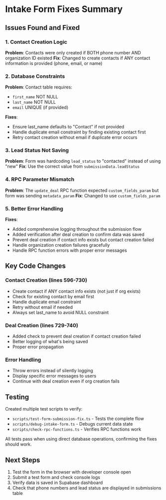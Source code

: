 # Intake Form Fixes Summary

## Issues Found and Fixed

### 1. Contact Creation Logic
**Problem**: Contacts were only created if BOTH phone number AND organization ID existed
**Fix**: Changed to create contacts if ANY contact information is provided (phone, email, or name)

### 2. Database Constraints
**Problem**: Contact table requires:
- `first_name` NOT NULL
- `last_name` NOT NULL  
- `email` UNIQUE (if provided)

**Fixes**:
- Ensure last_name defaults to "Contact" if not provided
- Handle duplicate email constraint by finding existing contact first
- Retry contact creation without email if duplicate error occurs

### 3. Lead Status Not Saving
**Problem**: Form was hardcoding `lead_status` to "contacted" instead of using "new"
**Fix**: Use the correct value from `submissionData.leadStatus`

### 4. RPC Parameter Mismatch
**Problem**: The `update_deal` RPC function expected `custom_fields_param` but form was sending `metadata_param`
**Fix**: Changed to use `custom_fields_param`

### 5. Better Error Handling
**Fixes**:
- Added comprehensive logging throughout the submission flow
- Added verification after deal creation to confirm data was saved
- Prevent deal creation if contact info exists but contact creation failed
- Handle organization creation failures gracefully
- Handle RPC function errors with proper error messages

## Key Code Changes

### Contact Creation (lines 596-730)
- Create contact if ANY contact info exists (not just if org exists)
- Check for existing contact by email first
- Handle duplicate email constraint
- Retry without email if needed
- Always set last_name to avoid NULL constraint

### Deal Creation (lines 729-740)
- Added check to prevent deal creation if contact creation failed
- Better logging of what's being saved
- Proper error propagation

### Error Handling
- Throw errors instead of silently logging
- Display specific error messages to users
- Continue with deal creation even if org creation fails

## Testing

Created multiple test scripts to verify:
- `scripts/test-form-submission-fix.ts` - Tests the complete flow
- `scripts/debug-intake-form.ts` - Debugs current data state
- `scripts/check-rpc-functions.ts` - Verifies RPC functions work

All tests pass when using direct database operations, confirming the fixes should work.

## Next Steps

1. Test the form in the browser with developer console open
2. Submit a test form and check console logs
3. Verify data is saved in Supabase dashboard
4. Check that phone numbers and lead status are displayed in submissions table